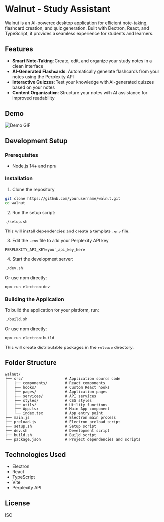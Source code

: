 # Walnut - Study Assistant

Walnut is an AI-powered desktop application for efficient note-taking, flashcard creation, and quiz generation. Built with Electron, React, and TypeScript, it provides a seamless experience for students and learners.

## Features

- **Smart Note-Taking**: Create, edit, and organize your study notes in a clean interface
- **AI-Generated Flashcards**: Automatically generate flashcards from your notes using the Perplexity API
- **Interactive Quizzes**: Test your knowledge with AI-generated quizzes based on your notes
- **Content Organization**: Structure your notes with AI assistance for improved readability

## Demo

![Demo GIF](assets/walnut.gif)

## Development Setup

### Prerequisites
- Node.js 14+ and npm

### Installation

1. Clone the repository:
```bash
git clone https://github.com/yourusername/walnut.git
cd walnut
```

2. Run the setup script:
```bash
./setup.sh
```
This will install dependencies and create a template `.env` file.

3. Edit the `.env` file to add your Perplexity API key:
```
PERPLEXITY_API_KEY=your_api_key_here
```

4. Start the development server:
```bash
./dev.sh
```
Or use npm directly:
```bash
npm run electron:dev
```

### Building the Application

To build the application for your platform, run:

```bash
./build.sh
```
Or use npm directly:
```bash
npm run electron:build
```

This will create distributable packages in the `release` directory.

## Folder Structure

```
walnut/
├── src/                   # Application source code
│   ├── components/        # React components
│   ├── hooks/             # Custom React hooks
│   ├── pages/             # Application pages
│   ├── services/          # API services
│   ├── styles/            # CSS styles
│   ├── utils/             # Utility functions
│   ├── App.tsx            # Main App component
│   └── index.tsx          # App entry point
├── main.js                # Electron main process
├── preload.js             # Electron preload script
├── setup.sh               # Setup script
├── dev.sh                 # Development script
├── build.sh               # Build script
└── package.json           # Project dependencies and scripts
```

## Technologies Used

- Electron
- React
- TypeScript
- Vite
- Perplexity API

## License

ISC 